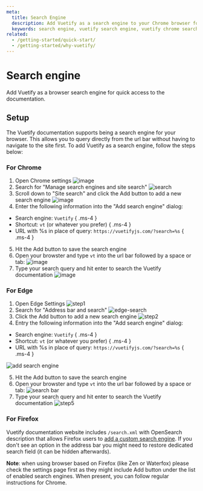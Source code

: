 ```yaml
---
meta:
  title: Search Engine
  description: Add Vuetify as a search engine to your Chrome browser for quick access to the documentation
  keywords: search engine, vuetify search engine, vuetify chrome search engine, vuetify chrome extension
related:
  - /getting-started/quick-start/
  - /getting-started/why-vuetify/
---
```


# Search engine

Add Vuetify as a browser search engine for quick access to the documentation.

<PageFeatures />

<PromotedEntry />

## Setup

The Vuetify documentation supports being a search engine for your browser. This allows you to query directly from the url bar without having to navigate to the site first. To add Vuetify as a search engine, follow the steps below:

### For Chrome

1. Open Chrome settings
  ![image](https://github.com/vuetifyjs/vuetify/assets/9064066/3b83a0a1-a51d-4c88-bf1b-0200a1f6b532)
2. Search for "Manage search engines and site search"
  ![search](https://github.com/vuetifyjs/vuetify/assets/9064066/8fd8f1e4-ebed-4c8a-9444-16163c580a60)
3. Scroll down to "Site search" and click the <v-kbd>Add</v-kbd> button to add a new search engine
  ![image](https://github.com/vuetifyjs/vuetify/assets/9064066/87d7775f-0f92-4f12-b9dd-01195f80df31)
4. Enter the following information into the "Add search engine" dialog:

* Search engine: `Vuetify` { .ms-4 }
* Shortcut: `vt` (or whatever you prefer) { .ms-4 }
* URL with %s in place of query: `https://vuetifyjs.com/?search=%s` { .ms-4 }

5. Hit the <v-kbd>Add</v-kbd> button to save the search engine
6. Open your browster and type `vt` into the url bar followed by a space or tab:
  ![image](https://github.com/vuetifyjs/vuetify/assets/9064066/07869a65-bcc4-44c2-a900-3f69eea1be4b)
7. Type your search query and hit enter to search the Vuetify documentation
  ![image](https://github.com/vuetifyjs/vuetify/assets/9064066/e91092f4-f308-4ed4-9b4a-33ac189aec19)

### For Edge

1. Open Edge Settings
  ![step1](https://github.com/vuetifyjs/vuetify/assets/9064066/696182cf-5eab-4229-a007-5521186f8058)
2. Search for "Address bar and search"
  ![edge-search](https://github.com/vuetifyjs/vuetify/assets/9064066/9b9487c3-34d6-44b4-81e2-45ba30da2977)
3. Click the <v-kbd>Add</v-kbd> button to add a new search engine
  ![step2](https://github.com/vuetifyjs/vuetify/assets/9064066/eb50602a-bb6d-4933-92cd-e4f0edbc8a86)
4. Entry the following information into the "Add search engine" dialog:

* Search engine: `Vuetify` { .ms-4 }
* Shortcut: `vt` (or whatever you prefer) { .ms-4 }
* URL with %s in place of query: `https://vuetifyjs.com/?search=%s` { .ms-4 }

![add search engine](https://github.com/vuetifyjs/vuetify/assets/9064066/8b31e827-5b16-4ba8-b220-bcbe139986ff)

5. Hit the <v-kbd>Add</v-kbd> button to save the search engine
6. Open your browster and type `vt` into the url bar followed by a space or tab:
  ![search bar](https://github.com/vuetifyjs/vuetify/assets/9064066/59311829-e564-4c80-a0c9-d33e7aacfd21)
7. Type your search query and hit enter to search the Vuetify documentation
  ![step5](https://github.com/vuetifyjs/vuetify/assets/9064066/8245afd9-bceb-41dd-8310-50e4137d1fca)

### For Firefox

Vuetify documentation website includes `/search.xml` with OpenSearch description that allows Firefox users to [add a custom search engine](https://support.mozilla.org/en-US/kb/add-or-remove-search-engine-firefox#w_add-a-search-engine-from-the-search-bar). If you don't see an option in the address bar you might need to restore dedicated search field (it can be hidden afterwards).

**Note**: when using browser based on Firefox (like Zen or Waterfox) please check the settings page first as they might include <v-kbd>Add</v-kbd> button under the list of enabled search engines. When present, you can follow regular instructions for Chrome.

